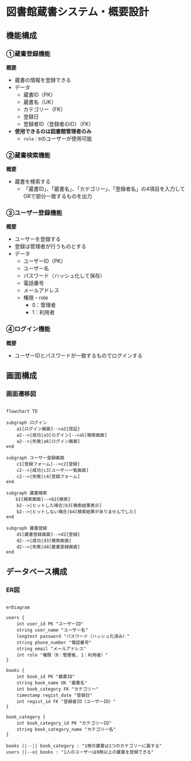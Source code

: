 # 図書館蔵書システム・概要設計

## 機能構成

### ①蔵書登録機能

**概要**

- 蔵書の情報を登録できる
- データ
  - 蔵書ID（PK）
  - 蔵書名（UK）
  - カテゴリー（FK）
  - 登録日
  - 登録者ID（登録者のID）（FK）
- **使用できるのは図書館管理者のみ**
  - `role：0`のユーザーが使用可能

### ②蔵書検索機能

**概要**

- 蔵書を検索する
  - 「蔵書ID」、「蔵書名」、「カテゴリー」、「登録者名」の4項目を入力してORで部分一致するものを出力

### ③ユーザー登録機能

**概要**

- ユーザーを登録する
- 登録は管理者が行うものとする
- データ
  - ユーザーID（PK）
  - ユーザー名
  - パスワード（ハッシュ化して保存）
  - 電話番号
  - メールアドレス
  - 権限・role
    - 0：管理者
    - 1：利用者

### ④ログイン機能

**概要**

- ユーザーIDとパスワードが一致するものでログインする

## 画面構成

### 画面遷移図


```mermaid

flowchart TD

subgraph ログイン
    a1[ログイン画面]-->a2{認証}
    a2-->|成功|a3[ログイン]-->a5[検索画面]
    a2-->|失敗|a6[ログイン画面]
end

subgraph ユーザー登録画面
    c1[登録フォーム]-->c2{登録}
    c2-->|成功|c3[ユーザー一覧画面]
    c2-->|失敗|c4[登録フォーム]
end

subgraph 蔵書検索
　  b1[検索画面]-->b2{検索}
    b2-->|ヒットした場合|b3[検索結果表示]
    b2-->|ヒットしない場合|b4[検索結果がありませんでした]
end

subgraph 蔵書登録
    d1[蔵書登録画面]-->d2{登録}
    d2-->|成功|d3[検索画面]
    d2-->|失敗|d4[蔵書登録画面]
end

```

## データベース構成

### ER図

```mermaid

erDiagram

users {
    int user_id PK "ユーザーID"
    string user_name "ユーザー名"
    longtext password "パスワード（ハッシュ化済み）"
    string phone_number "電話番号"
    string email "メールアドレス"
    int role "権限（0：管理者, 1：利用者）"
}

books {
    int book_id PK "蔵書ID"
    string book_name UK "蔵書名"
    int book_category FK "カテゴリー"
    timestamp regist_date "登録日"
    int regist_id FK "登録者ID（ユーザーID）"
}

book_category {
    int book_category_id PK "カテゴリーID"
    string book_category_name "カテゴリー名"
}

books ||--|| book_category : "1冊の蔵書は1つのカテゴリーに属する"
users ||--o{ books : "1人のユーザーは0冊以上の蔵書を登録できる"

```